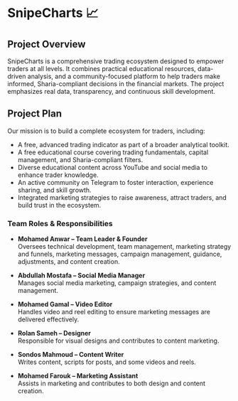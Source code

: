# SnipeCharts 📈

## Project Overview
SnipeCharts is a comprehensive trading ecosystem designed to empower traders at all levels. It combines practical educational resources, data-driven analysis, and a community-focused platform to help traders make informed, Sharia-compliant decisions in the financial markets. The project emphasizes real data, transparency, and continuous skill development.

## Project Plan
Our mission is to build a complete ecosystem for traders, including:
- A free, advanced trading indicator as part of a broader analytical toolkit.
- A free educational course covering trading fundamentals, capital management, and Sharia-compliant filters.
- Diverse educational content across YouTube and social media to enhance trader knowledge.
- An active community on Telegram to foster interaction, experience sharing, and skill growth.
- Integrated marketing strategies to raise awareness, attract traders, and build trust in the ecosystem.

### Team Roles & Responsibilities
- **Mohamed Anwar – Team Leader & Founder**  
  Oversees technical development, team management, marketing strategy and funnels, marketing messages, campaign management, guidance, adjustments, and content creation.

- **Abdullah Mostafa – Social Media Manager**  
  Manages social media marketing, campaign strategies, and content management.

- **Mohamed Gamal – Video Editor**  
  Handles video and reel editing to ensure marketing messages are delivered effectively.

- **Rolan Sameh – Designer**  
  Responsible for visual designs and contributes to content marketing.

- **Sondos Mahmoud – Content Writer**  
  Writes content, scripts for posts, and some videos and reels.

- **Mohamed Farouk – Marketing Assistant**  
  Assists in marketing and contributes to both design and content creation.
